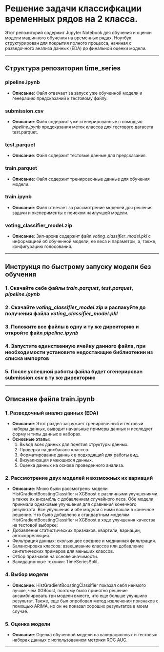 # Решение задачи классифкации временных рядов на 2 класса.

Этот репозиторий содержит Jupyter Notebook для обучения и оценки модели машинного обучения на временных рядах. Ноутбук структурирован для покрытия полного процесса, начиная с разведочного анализа данных (EDA) до финальной оценки модели.

------

## Структура репозитория time_series

### **pipeline.ipynb**
   - **Описание**: Файл отвечает за запуск уже обученной модели и генерацию предсказаний к тестовому файлу.

### **submission.csv**
   - **Описание**: Файл содержит уже сгенерированные с помощью _pipeline.ipynb_ предсказания меток классов для тестового датасета test.parquet.

### **test.parquet**
   - **Описание**: Файл содержит тестовые данные для предсказания.

### **train.parquet**
   - **Описание**: Файл содержит тренировочные данные для обучения модели.

### **train.ipynb**
   - **Описание**: Файл отвечает за рассмотрение моделей для решения задачи и эксперименты с поиском наилучшей модели.

### **voting_classifier_model.zip**
   - **Описание**: Зип-архив содержит файл _voting_classifier_model.pkl_ с информацией об обученной модели, ее веса и параметры, а, также, конфигурацию голосования.

-----

## Инструкця по быстрому запуску модели без обучения

### 1. Скачайте себе файлы _train.parquet_, _test.parquet_, _pipeline.ipynb_

### 2. Скачайте _voting_classifier_model.zip_ и распакуйте до получения файла _voting_classifier_model.pkl_

### 3. Положите все файлы в одну и ту же директорию и откройте файл _pipeline.ipynb_

### 4. Запустите единственную ячейку данного файла, при необходимости установите недостающие библиотекии из списка импортов

### 5. После успешной работы файла будет сгенерирован submission.csv в ту же директорию

------

## Описание файла train.ipynb

### 1. **Разведочный анализ данных (EDA)**
   - **Описание**: Этот раздел загружает тренировочный и тестовый наборы данных, выводит начальные примеры данных и исследует форму и типы данных в наборах.
   - **Основные этапы**:
     1. Вывод всех данных для понятия структуры данных.
     2. Проверка на дисбаланс классов.
     3. Форматирование данных в подходящий для работы вид.
     4. Визуализация имеющихся данных.
     5. Оценка данных на основе проведенного анализа.

### 2. **Рассмотрение двух моделей и возможных их вариаций**
   - **Описание**: Мною были рассмотрены модели HistGradientBoostingClassifier и XGBoost с различными улучшениями, а также их ансамбль с добавлением случайного леса. Обе модели принмали однаковые улучшения для сравнения конечного результата. Все улучшения и обе модели с ними вошли в конечное решение. Что было добавлено к стандартным моделям HistGradientBoostingClassifier и XGBoost в ходе улучшения качества на тестовой выборке:
   - Добавление статистических признаков: квартили, вариации, автокоррелляция.
   - Фильтрация данных: скользящее среднее и медианная фильтрация.
   - Балансировка классов: взвешивание классов или добавление синтетических примеров для меньших классов.
   - Отбор признаков на основе значимости.
   - Валидационные техники: TimeSeriesSplit.

### 4. **Выбор модели**
   - **Описание**: HistGradientBoostingClassifier показал себя ненмого лучше, чем XGBoost, поэтому было принятно решение ансамблировать три модели вместе, что еще больше улучшило результат. Также, еще был опробовал метод извлечения признаков с помощью ARIMA, но он не показал хороших результатов в моем случае.

### 5. **Оценка модели**
   - **Описание**: Оценка обученной модели на валидационных и тестовых наборах данных с использованием метрики ROC AUC.


---

